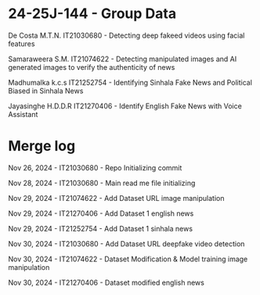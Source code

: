 # 24-25J-144 - Group Data

De Costa M.T.N. IT21030680 - 
Detecting deep fakeed videos using facial features

Samaraweera S.M. IT21074622 - 
Detecting manipulated images and AI generated images to verify the authenticity of news

Madhumalka k.c.s IT21252754 - 
Identifying Sinhala Fake News and Political Biased in Sinhala News

Jayasinghe H.D.D.R IT21270406 -
Identify English Fake News with Voice Assistant

# Merge log

Nov 26, 2024 - IT21030680 - Repo Initializing commit

Nov 28, 2024 - IT21030680 - Main read me file initializing

Nov 29, 2024 - IT21074622 - Add Dataset URL image manipulation

Nov 29, 2024 - IT21270406 - Add Dataset 1 english news 

Nov 29, 2024 - IT21252754 - Add Dataset 1 sinhala news

Nov 30, 2024 - IT21030680 - Add Dataset URL deepfake video detection 

Nov 30, 2024 - IT21074622 - Dataset Modification & Model training image manipulation

Nov 30, 2024 - IT21270406 - Dataset modified english news 

